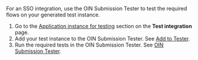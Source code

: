 For an SSO integration, use the OIN Submission Tester to test the required flows on your generated test instance.

1. Go to the [Application instance for testing](/docs/guides/submit-oin-app/openidconnect/main/#application-instances-for-testing) section on the **Test integration** page.
1. Add your test instance to the OIN Submission Tester. See [Add to Tester](/docs/guides/submit-oin-app/openidconnect/main/#add-to-tester).
1. Run the required tests in the OIN Submission Tester. See [OIN Submission Tester](/docs/guides/submit-oin-app/openidconnect/main/#oin-submission-tester).
